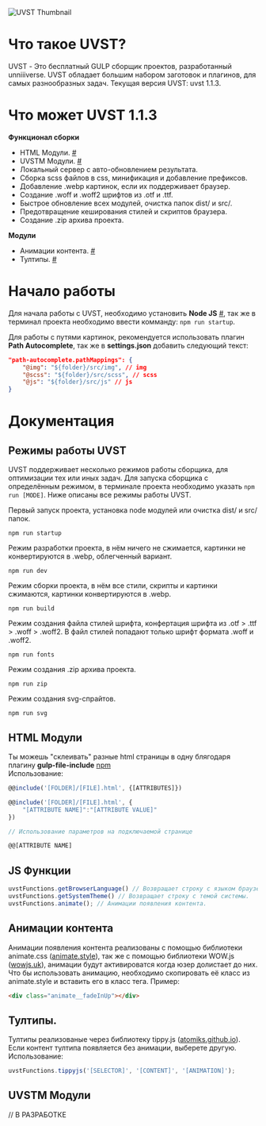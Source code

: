 ![UVST Thumbnail](https://unniv.info/uvst/thumbnail.png)
# Что такое UVST?
UVST - Это бесплатный GULP сборщик проектов, разработанный unniiiverse. UVST обладает большим набором заготовок и плагинов, для самых разнообразных задач. Текущая версия UVST: uvst 1.1.3. 

# Что может UVST 1.1.3
**Функционал сборки**
+ HTML Модули. [#](#html-модули)
+ UVSTM Модули. [#](#uvstm-модули)
+ Локальный сервер с авто-обновлением результата.
+ Сборка scss файлов в css, минификация и добавление префиксов.
+ Добавление .webp картинок, если их поддерживает браузер. 
+ Создание .woff и .woff2 шрифтов из .otf и .ttf.
+ Быстрое обновление всех модулей, очистка папок dist/ и src/.
+ Предотвращение кеширования стилей и скриптов браузера.
+ Создание .zip архива проекта.

**Модули**
+ Анимации контента. [#](#анимации-контента)
+ Тултипы. [#](#тултипы)


# Начало работы
Для начала работы с UVST, необходимо установить **Node JS** [#](https://nodejs.org/en/download/), так же в терминал проекта необходимо ввести комманду: ```npm run startup```.

Для работы с путями картинок, рекомендуется использовать плагин **Path Autocomplete**, так же в **settings.json** добавить следующий текст:
```json
"path-autocomplete.pathMappings": {
    "@img": "${folder}/src/img", // img
    "@scss": "${folder}/src/scss", // scss
    "@js": "${folder}/src/js" // js
}
```

# Документация
## Режимы работы UVST
UVST поддерживает несколько режимов работы сборщика, для оптимизации тех или иных задач. Для запуска сборщика с определённым режимом, в терминале проекта необходимо указать ```npm run [MODE]```. Ниже описаны все режимы работы UVST.

Первый запуск проекта, установка node модулей или очистка dist/ и src/ папок.
```
npm run startup 
```

Режим разработки проекта, в нём ничего не сжимается, картинки не конвертируются в .webp, облегченный вариант.
```
npm run dev 
```

Режим сборки проекта, в нём все стили, скрипты и картинки сжимаются, картинки конвертируются в .webp.
```
npm run build 
```

Режим создания файла стилей шрифта, конфертация шрифта из .otf > .ttf > .woff > .woff2. В файл стилей попадают только шрифт формата .woff и .woff2.
```
npm run fonts 
```

Режим создания .zip архива проекта.
```
npm run zip 
```

Режим создания svg-спрайтов.
```
npm run svg 
```

## HTML Модули
Ты можешь "склеивать" разные html страницы в одну блягодаря плагину **gulp-file-include** [npm](https://www.npmjs.com/package/gulp-file-include) <br>
Использование:
```js
@@include('[FOLDER]/[FILE].html', {[ATTRIBUTES]})

@@include('[FOLDER]/[FILE].html', {
    "[ATTRIBUTE NAME]":"[ATTRIBUTE VALUE]"
})

// Использование параметров на подключаемой странице

@@[ATTRIBUTE NAME]
```

## JS Функции
```js
uvstFunctions.getBrowserLanguage() // Возвращает строку с языком браузера.
uvstFunctions.getSystemTheme() // Возвращает строку с темой системы.
uvstFunctions.animate(); // Анимации появления контента.
```

## Анимации контента
Анимации появления контента реализованы с помощью библиотеки animate.css ([animate.style](https://animate.style)), так же с помощью библиотеки WOW.js ([wowjs.uk](https://wowjs.uk/docs.html)), анимации будут активироватся когда юзер долистает до них. Что бы использовать анимацию, необходимо скопировать её класс из animate.style и вставить его в класс тега. Пример:
```html
<div class="animate__fadeInUp"></div>
```

## Тултипы.
Тултипы реализованые через библиотеку tippy.js ([atomiks.github.io](https://atomiks.github.io/tippyjs/)). Если контент тултипа появляется без анимации, выберете другую. Использование: 
```js
uvstFunctions.tippyjs('[SELECTOR]', '[CONTENT]', '[ANIMATION]');
```

## UVSTM Модули
// В РАЗРАБОТКЕ
